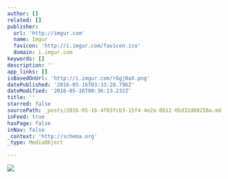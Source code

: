 ```yaml
---
author: []
related: []
publisher:
  url: 'http://imgur.com'
  name: Imgur
  favicon: 'http://i.imgur.com/favicon.ico'
  domain: i.imgur.com
keywords: []
description: ''
app_links: []
isBasedOnUrl: 'http://i.imgur.com/rGgj0aX.png'
datePublished: '2016-05-16T03:33:28.796Z'
dateModified: '2016-05-16T00:36:23.232Z'
title: ''
starred: false
sourcePath: _posts/2016-05-16-4f83fcb3-15f4-4e2a-8b12-0bd32d08258a.md
inFeed: true
hasPage: false
inNav: false
_context: 'http://schema.org'
_type: MediaObject

---
```

<article style=""><img src="http://imgur.com/rGgj0aX.png" /></article>